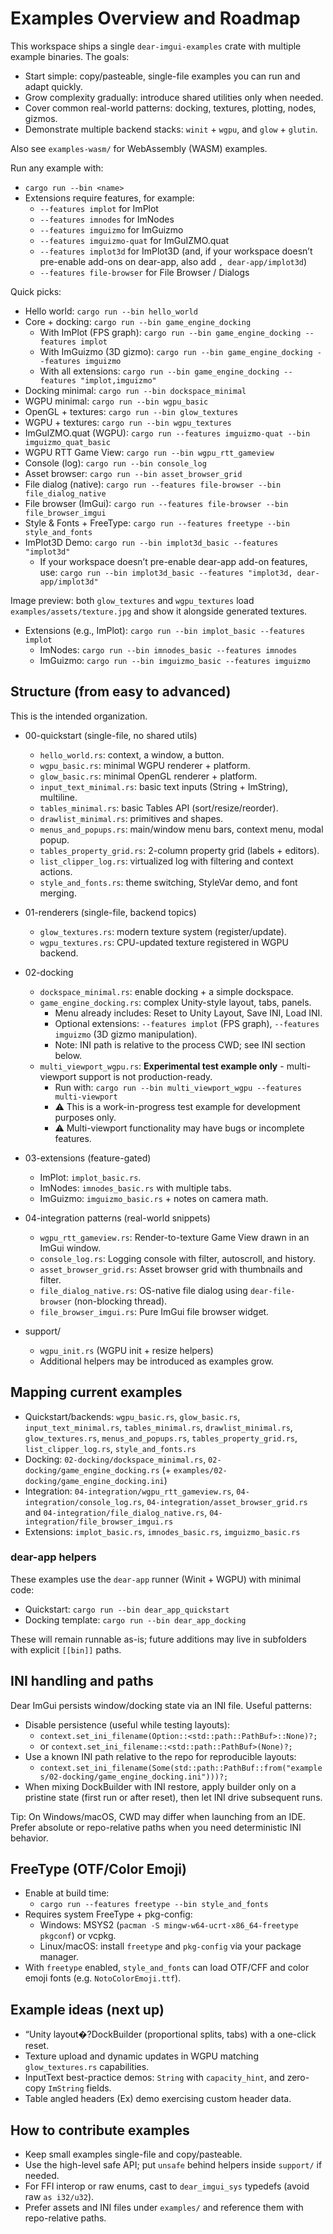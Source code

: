 # Examples Overview and Roadmap

This workspace ships a single `dear-imgui-examples` crate with multiple example binaries. The goals:

- Start simple: copy/pasteable, single-file examples you can run and adapt quickly.
- Grow complexity gradually: introduce shared utilities only when needed.
- Cover common real-world patterns: docking, textures, plotting, nodes, gizmos.
- Demonstrate multiple backend stacks: `winit` + `wgpu`, and `glow` + `glutin`.

Also see `examples-wasm/` for WebAssembly (WASM) examples.

Run any example with:

- `cargo run --bin <name>`
- Extensions require features, for example:
  - `--features implot` for ImPlot
  - `--features imnodes` for ImNodes
  - `--features imguizmo` for ImGuizmo
  - `--features imguizmo-quat` for ImGuIZMO.quat
  - `--features implot3d` for ImPlot3D (and, if your workspace doesn’t pre-enable add-ons on dear-app, also add `, dear-app/implot3d`)
  - `--features file-browser` for File Browser / Dialogs

Quick picks:

- Hello world: `cargo run --bin hello_world`
- Core + docking: `cargo run --bin game_engine_docking`
  - With ImPlot (FPS graph): `cargo run --bin game_engine_docking --features implot`
  - With ImGuizmo (3D gizmo): `cargo run --bin game_engine_docking --features imguizmo`
  - With all extensions: `cargo run --bin game_engine_docking --features "implot,imguizmo"`
- Docking minimal: `cargo run --bin dockspace_minimal`
- WGPU minimal: `cargo run --bin wgpu_basic`
- OpenGL + textures: `cargo run --bin glow_textures`
- WGPU + textures: `cargo run --bin wgpu_textures`
- ImGuIZMO.quat (WGPU): `cargo run --features imguizmo-quat --bin imguizmo_quat_basic`
- WGPU RTT Game View: `cargo run --bin wgpu_rtt_gameview`
- Console (log): `cargo run --bin console_log`
- Asset browser: `cargo run --bin asset_browser_grid`
- File dialog (native): `cargo run --features file-browser --bin file_dialog_native`
- File browser (ImGui): `cargo run --features file-browser --bin file_browser_imgui`
- Style & Fonts + FreeType: `cargo run --features freetype --bin style_and_fonts`
- ImPlot3D Demo: `cargo run --bin implot3d_basic --features "implot3d"`
  - If your workspace doesn’t pre-enable dear-app add-on features, use: `cargo run --bin implot3d_basic --features "implot3d, dear-app/implot3d"`

Image preview: both `glow_textures` and `wgpu_textures` load `examples/assets/texture.jpg` and show it alongside generated textures.
- Extensions (e.g., ImPlot): `cargo run --bin implot_basic --features implot`
  - ImNodes: `cargo run --bin imnodes_basic --features imnodes`
  - ImGuizmo: `cargo run --bin imguizmo_basic --features imguizmo`

## Structure (from easy to advanced)

This is the intended organization.

- 00-quickstart (single-file, no shared utils)
  - `hello_world.rs`: context, a window, a button.
  - `wgpu_basic.rs`: minimal WGPU renderer + platform.
  - `glow_basic.rs`: minimal OpenGL renderer + platform.
  - `input_text_minimal.rs`: basic text inputs (String + ImString), multiline.
  - `tables_minimal.rs`: basic Tables API (sort/resize/reorder).
  - `drawlist_minimal.rs`: primitives and shapes.
  - `menus_and_popups.rs`: main/window menu bars, context menu, modal popup.
  - `tables_property_grid.rs`: 2-column property grid (labels + editors).
  - `list_clipper_log.rs`: virtualized log with filtering and context actions.
  - `style_and_fonts.rs`: theme switching, StyleVar demo, and font merging.

- 01-renderers (single-file, backend topics)
  - `glow_textures.rs`: modern texture system (register/update).
  - `wgpu_textures.rs`: CPU-updated texture registered in WGPU backend.

- 02-docking
  - `dockspace_minimal.rs`: enable docking + a simple dockspace.
  - `game_engine_docking.rs`: complex Unity-style layout, tabs, panels.
    - Menu already includes: Reset to Unity Layout, Save INI, Load INI.
    - Optional extensions: `--features implot` (FPS graph), `--features imguizmo` (3D gizmo manipulation).
    - Note: INI path is relative to the process CWD; see INI section below.
  - `multi_viewport_wgpu.rs`: **Experimental test example only** - multi-viewport support is not production-ready.
    - Run with: `cargo run --bin multi_viewport_wgpu --features multi-viewport`
    - ⚠️ This is a work-in-progress test example for development purposes only.
    - ⚠️ Multi-viewport functionality may have bugs or incomplete features.

- 03-extensions (feature-gated)
  - ImPlot: `implot_basic.rs`.
  - ImNodes: `imnodes_basic.rs` with multiple tabs.
  - ImGuizmo: `imguizmo_basic.rs` + notes on camera math.

- 04-integration patterns (real-world snippets)
  - `wgpu_rtt_gameview.rs`: Render-to-texture Game View drawn in an ImGui window.
  - `console_log.rs`: Logging console with filter, autoscroll, and history.
  - `asset_browser_grid.rs`: Asset browser grid with thumbnails and filter.
  - `file_dialog_native.rs`: OS-native file dialog using `dear-file-browser` (non-blocking thread).
  - `file_browser_imgui.rs`: Pure ImGui file browser widget.

- support/
  - `wgpu_init.rs` (WGPU init + resize helpers)
  - Additional helpers may be introduced as examples grow.

## Mapping current examples

- Quickstart/backends: `wgpu_basic.rs`, `glow_basic.rs`, `input_text_minimal.rs`, `tables_minimal.rs`, `drawlist_minimal.rs`, `glow_textures.rs`, `menus_and_popups.rs`, `tables_property_grid.rs`, `list_clipper_log.rs`, `style_and_fonts.rs`
- Docking: `02-docking/dockspace_minimal.rs`, `02-docking/game_engine_docking.rs` (+ `examples/02-docking/game_engine_docking.ini`)
- Integration: `04-integration/wgpu_rtt_gameview.rs`, `04-integration/console_log.rs`, `04-integration/asset_browser_grid.rs`
  and `04-integration/file_dialog_native.rs`, `04-integration/file_browser_imgui.rs`
- Extensions: `implot_basic.rs`, `imnodes_basic.rs`, `imguizmo_basic.rs`

### dear-app helpers

These examples use the `dear-app` runner (Winit + WGPU) with minimal code:

- Quickstart: `cargo run --bin dear_app_quickstart`
- Docking template: `cargo run --bin dear_app_docking`

These will remain runnable as-is; future additions may live in subfolders with explicit `[[bin]]` paths.

## INI handling and paths

Dear ImGui persists window/docking state via an INI file. Useful patterns:

- Disable persistence (useful while testing layouts):
  - `context.set_ini_filename(Option::<std::path::PathBuf>::None)?;`
  - or `context.set_ini_filename::<std::path::PathBuf>(None)?;`
- Use a known INI path relative to the repo for reproducible layouts:
  - `context.set_ini_filename(Some(std::path::PathBuf::from("examples/02-docking/game_engine_docking.ini")))?;`
- When mixing DockBuilder with INI restore, apply builder only on a pristine state (first run or after reset), then let INI drive subsequent runs.

Tip: On Windows/macOS, CWD may differ when launching from an IDE. Prefer absolute or repo-relative paths when you need deterministic INI behavior.

## FreeType (OTF/Color Emoji)

- Enable at build time:
  - `cargo run --features freetype --bin style_and_fonts`
- Requires system FreeType + pkg-config:
  - Windows: MSYS2 (`pacman -S mingw-w64-ucrt-x86_64-freetype pkgconf`) or vcpkg.
  - Linux/macOS: install `freetype` and `pkg-config` via your package manager.
- With `freetype` enabled, `style_and_fonts` can load OTF/CFF and color emoji fonts (e.g. `NotoColorEmoji.ttf`).

## Example ideas (next up)

- “Unity layout�?DockBuilder (proportional splits, tabs) with a one-click reset.
- Texture upload and dynamic updates in WGPU matching `glow_textures.rs` capabilities.
- InputText best-practice demos: `String` with `capacity_hint`, and zero-copy `ImString` fields.
- Table angled headers (Ex) demo exercising custom header data.

## How to contribute examples

- Keep small examples single-file and copy/pasteable.
- Use the high-level safe API; put `unsafe` behind helpers inside `support/` if needed.
- For FFI interop or raw enums, cast to `dear_imgui_sys` typedefs (avoid raw `as i32/u32`).
- Prefer assets and INI files under `examples/` and reference them with repo-relative paths.
